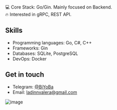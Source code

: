 
💻 Core Stack: Go/Gin. Mainly focused on Backend.                      
🔥 Interested in gRPC, REST API.

Skills
------

* Programming languages: Go, C#, C++
* Frameworks: Gin
* Databases: SQLite, PostgreSQL
* DevOps: Docker

Get in touch
------------

* Telegram: [@BiYoBa](https://t.me/BiYoBa)
* Email: [ladinnvalera@gmail.com](click)

![image](https://github.com/user-attachments/assets/a174b504-ab6d-49c4-b2c3-bbcff3e72d9f)
